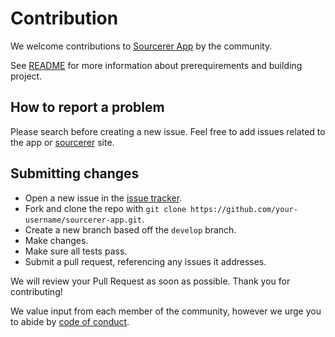 # Contribution

We welcome contributions to [Sourcerer App](https://github.com/sourcerer-io/sourcerer-app) by the community.

See [README](https://github.com/sourcerer-io/sourcerer-app#build) for more information about prerequirements and building project.

## How to report a problem

Please search before creating a new issue. Feel free to add issues related to the app or [sourcerer](https://sourcerer.io) site.

## Submitting сhanges

* Open a new issue in the [issue tracker](https://github.com/sourcerer-io/sourcerer-app/issues).
* Fork and clone the repo with `git clone https://github.com/your-username/sourcerer-app.git`.
* Create a new branch based off the `develop` branch.
* Make changes.
* Make sure all tests pass.
* Submit a pull request, referencing any issues it addresses.

We will review your Pull Request as soon as possible. Thank you for contributing!

We value input from each member of the community, however we urge you to abide by [code of conduct](https://github.com/sourcerer-io/sourcerer-app/blob/master/CODE_OF_CONDUCT.md).
